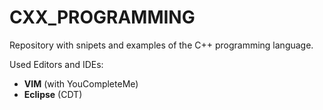 # CXX_PROGRAMMING

Repository with snipets and examples of the C++ programming language.

Used Editors and IDEs:
- **VIM** (with YouCompleteMe)
- **Eclipse** (CDT)
